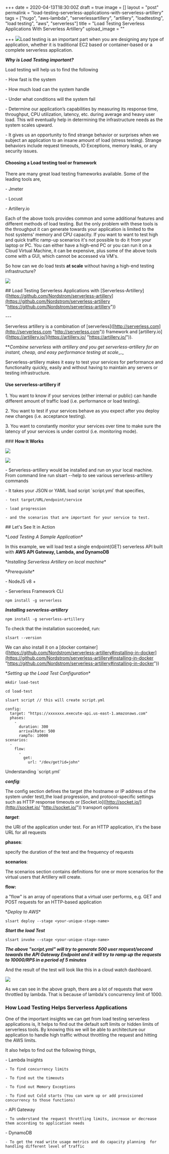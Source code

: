 +++
date = 2020-04-13T18:30:00Z
draft = true
image = []
layout = "post"
permalink = "load-testing-serverless-applications-with-serverless-artillery"
tags = ["hugo", "aws-lambda", "serverlessartillery", "artillery", "loadtesting", "load testing", "aws", "serverless"]
title = "Load Testing Serverless Applications With Serverless Artillery"
upload_image = ""

+++
![](/uploads/howitworks-1.jpg)Load testing is an important part when you are designing any type of application, whether it is traditional EC2 based or container-based or a complete serverless application.

**_Why is Load Testing important?_**

Load testing will help us to find the following

\- How fast is the system

\- How much load can the system handle

\- Under what conditions will the system fail

\- Determine our application’s capabilities by measuring its response time, throughput, CPU utilization, latency, etc. during average and heavy user load. This will eventually help in determining the infrastructure needs as the system scales upward.

\- It gives us an opportunity to find strange behavior or surprises when we subject an application to an insane amount of load (stress testing). Strange behaviors include request timeouts, IO Exceptions, memory leaks, or any security issues.

#### **Choosing a Load testing tool or framework**

There are many great load testing frameworks available. Some of the leading tools are,

\- Jmeter

\- Locust

\- Artillery.io

Each of the above tools provides common and some additional features and different methods of load testing. But the only problem with these tools is the throughput it can generate towards your application is limited to the host systems' memory and CPU capacity. If you want to want to test high and quick traffic ramp-up scenarios it's not possible to do it from your laptop or PC. You can either have a high-end PC or you can run it on a Cloud Virtual Machine, it can be expensive, plus some of the above tools come with a GUI, which cannot be accessed via VM's.

So how can we do load tests **at scale** without having a high-end testing infrastructure?

![](/uploads/modern-problems-require-5c6590-1.jpg)

\## Load Testing Serverless Applications with \[Serverless-Artillery\]([https://github.com/Nordstrom/serverless-artillery](https://github.com/Nordstrom/serverless-artillery "https://github.com/Nordstrom/serverless-artillery"))

\---

Serverless artillery is a combination of \[serverless\]([http://serverless.com](http://serverless.com "http://serverless.com")) framework and \[artillery.io\]([https://artillery.io/](https://artillery.io/ "https://artillery.io/")).

\**_Combine serverless with artillery and you get serverless-artillery for an instant, cheap, and easy performance testing at scale__._

Serverless-artillery makes it easy to test your services for performance and functionality quickly, easily and without having to maintain any servers or testing infrastructure.

#### **Use serverless-artillery if**

1\. You want to know if your services (either internal or public) can handle different amount of traffic load (i.e. performance or load testing).

2\. You want to test if your services behave as you expect after you deploy new changes (i.e. acceptance testing).

3\. You want to constantly monitor your services over time to make sure the latency of your services is under control (i.e. monitoring mode).

\### **How It Works**

![](/uploads/howitworks-1.jpg)

![](/uploads/architecture-1.gif)

\- Serverless-artillery would be installed and run on your local machine. From command line run slsart --help to see various serverless-artillery commands

\- It takes your JSON or YAML load script \`script.yml\` that specifies,

    - test target/URL/endpoint/service
    
    - load progression
    
    - and the scenarios that are important for your service to test.

\## Let's See It in Action

\*_Load Testing A Sample Application_*

In this example, we will load test a single endpoint(GET) serverless API built with **AWS API Gateway, Lambda, and DynamoDB**

\*_Installing Serverless Artillery on local machine_*

\*_Prerequisite_*

\- NodeJS v8 +

\- Serverless Framework CLI

    npm install -g serverless

**_Installing serverless-artillery_**

    npm install -g serverless-artillery

To check that the installation succeeded, run:

    slsart --version

We can also install it on a \[docker container\]([https://github.com/Nordstrom/serverless-artillery#installing-in-docker](https://github.com/Nordstrom/serverless-artillery#installing-in-docker "https://github.com/Nordstrom/serverless-artillery#installing-in-docker"))

\*_Setting up the Load Test Configuration_*

    mkdir load-test
    
    cd load-test
    
    slsart script // this will create script.yml
    
    config:
      target: "https://xxxxxxx.execute-api.us-east-1.amazonaws.com"
      phases:
        -
          duration: 300
          arrivalRate: 500
          rampTo: 10000
    scenarios:
      -
        flow:
          -
            get:
              url: "/dev/get?id=john"

Understanding \`script.yml\`

**_config_**_:_

The config section defines the target (the hostname or IP address of the system under test),the load progression, and protocol-specific settings such as HTTP response timeouts or \[Socket.io\]([http://socket.io/](http://socket.io/ "http://socket.io/")) transport options

**_target_**:

the URI of the application under test. For an HTTP application, it's the base URL for all requests

**phases**:

specify the duration of the test and the frequency of requests

**scenarios**:

The scenarios section contains definitions for one or more scenarios for the virtual users that Artillery will create.

**flow:**

a "flow" is an array of operations that a virtual user performs, e.g. GET and POST requests for an HTTP-based application

\*_Deploy to AWS_*

    slsart deploy --stage <your-unique-stage-name>

**_Start the load Test_**

    slsart invoke --stage <your-unique-stage-name>

**_The above "script.yml" will try to generate 500 user request/second  towards the API Gateway Endpoint and it will try to ramp up the requests to 10000/RPS in a period of 5 minutes_**

And the result of the test will look like this in a cloud watch dashboard.

![](/uploads/cw-graph.png)

As we can see in the above graph, there are a lot of requests that were throttled by lambda. That is because of lambda's concurrency limit of 1000.

### How Load Testing Helps Serverless Applications

One of the important insights we can get from load testing serverless applications is, It helps to find out the default soft limits or hidden limits of serverless tools. By knowing this we will be able to architecture our application to handle high traffic without throttling the request and hitting the AWS limits.

It also helps to find out the following things,

\- Lambda Insights

    - To find concurrency limits
    
    - To find out the timeouts
    
    - To find out Memory Exceptions
    
    - To find out Cold starts (You can warm up or add provisioned concurrency to those functions)

\- API Gateway

    - To understand the request throttling limits, increase or decrease them according to application needs

\- DynamoDB

    - To get the read write usage metrics and do capacity planning  for handling different level of traffic